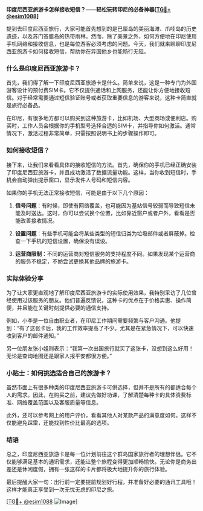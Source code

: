 **印度尼西亚旅游卡怎样接收短信？——轻松玩转印尼的必备神器[[TG💪+ @esim1088](https://t.me/s/esim1088)]**

提到去印度尼西亚旅行，大家可能首先想到的是巴厘岛的美丽海滩、爪哇岛的历史遗迹，以及苏门答腊岛的热带雨林。然而，除了美景之外，如何方便地在印尼使用手机网络和接收信息，也是每位游客必须考虑的问题。今天，我们就来聊聊印度尼西亚旅游卡如何接收短信，帮助你在异国他乡也能畅行无阻。

### 什么是印度尼西亚旅游卡？

首先，我们得了解一下印度尼西亚旅游卡是什么。简单来说，这是一种专门为外国游客设计的预付费SIM卡。它不仅提供通话和上网服务，还能让你方便地接收短信。对于经常需要通过短信验证账号或者获取重要信息的游客来说，这种卡简直就是旅行必备品。

在印尼，有很多地方都可以购买到这种旅游卡，比如机场、大型商场或便利店。购买时，工作人员会根据你的手机型号选择合适的SIM卡，并指导你如何激活。通常情况下，激活过程非常简单，只需按照说明书上的步骤操作即可。

### 如何接收短信？

接下来，让我们来看看具体的接收短信的方法。首先，确保你的手机已经正确安装了印度尼西亚旅游卡，并且成功激活了数据流量功能。这样，当你收到短信时，手机会自动弹出提示窗口，显示发件人号码和短信内容。

如果你的手机无法正常接收短信，可能是由于以下几个原因：

1. **信号问题**：有时候，即使有网络覆盖，也可能因为基站信号较弱而导致短信未能及时送达。这时，你可以尝试换个位置，比如靠近窗户或者户外，看看是否能改善接收情况。
   
2. **设置问题**：有些手机可能会将某些类型的短信归类为垃圾邮件或者屏蔽掉。检查一下手机的短信设置，确保没有误设。

3. **运营商限制**：不同的运营商对短信服务的支持程度不同。如果发现某个运营商的服务不稳定，不妨尝试更换其他品牌的旅游卡。

### 实际体验分享

为了让大家更直观地了解印度尼西亚旅游卡的实际使用效果，我特别采访了几位曾经使用过该服务的朋友。他们普遍反馈说，这种卡的优点在于价格实惠、操作简便，并且能在关键时刻提供必要的通信支持。

例如，小李是一位自由职业者，在印尼工作期间需要频繁与客户沟通。他提到：“有了这张卡后，我的工作效率提高了不少。尤其是在紧急情况下，可以快速收到客户的邮件通知。”

另一位朋友张小姐则表示：“我第一次出国旅行就买了这张卡，没想到这么好用！无论是查询地图还是跟家人报平安都很方便。”

### 小贴士：如何挑选适合自己的旅游卡？

虽然市面上有很多种类的印度尼西亚旅游卡可供选择，但并不是所有的都适合每个人的需求。因此，在购买之前，建议先做好功课，了解清楚每种卡的具体资费标准、网络覆盖范围以及客服质量等信息。

此外，还可以参考网上的用户评价，看看其他人对某款产品的满意度如何。这样不仅能避免踩雷，还能找到性价比最高的选项。

### 结语

总之，印度尼西亚旅游卡是每一位计划前往这个群岛国家旅行者的理想伴侣。它不仅能够满足基本的通讯需求，还能让整个旅程变得更加顺畅愉快。无论你是商务出差还是休闲度假，拥有一张这样的卡片都将极大地提升你的旅行体验。

最后提醒大家一句：出行前一定要提前规划好行程，并准备好必要的通讯工具哦！这样才能真正享受到一次无忧无虑的印尼之旅。

[[TG💪+ @esim1088](https://t.me/s/esim1088) ![Image](https://i.postimg.cc/4NQfJmqS/Snipaste-2025-05-13-00-14-12.png)]